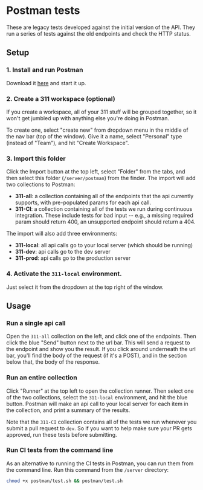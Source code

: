 # Postman tests

These are legacy tests developed against the initial version of the API. They run a series of tests against the old endpoints and check the HTTP status.

## Setup

### 1. Install and run Postman

Download it [here](https://www.postman.com/downloads/) and start it up.

### 2. Create a 311 workspace (optional)

If you create a workspace, all of your 311 stuff will be grouped together, so it won't get jumbled up with anything else you're doing in Postman.

To create one, select "create new" from dropdown menu in the middle of the nav bar (top of the window). Give it a name, select "Personal" type (instead of "Team"), and hit "Create Workspace".

### 3. Import this folder

Click the Import button at the top left, select "Folder" from the tabs, and then select this folder (`/server/postman`) from the finder. The import will add two collections to Postman:

- **311-all**: a collection containing all of the endpoints that the api currently supports, with pre-populated params for each api call.
- **311-CI**: a collection containing all of the tests we run during continuous integration. These include tests for bad input -- e.g., a missing required param should return 400, an unsupported endpoint should return a 404.

The import will also add three environments:

- **311-local**: all api calls go to your local server (which should be running)
- **311-dev**: api calls go to the dev server
- **311-prod**: api calls go to the production server

### 4. Activate the `311-local` environment.

Just select it from the dropdown at the top right of the window.

## Usage

### Run a single api call

Open the `311-all` collection on the left, and click one of the endpoints. Then click the blue "Send" button next to the url bar. This will send a request to the endpoint and show you the result. If you click around underneath the url bar, you'll find the body of the request (if it's a POST), and in the section below that, the body of the response.

### Run an entire collection

Click "Runner" at the top left to open the collection runner. Then select one of the two collections, select the `311-local` environment, and hit the blue button. Postman will make an api call to your local server for each item in the collection, and print a summary of the results.

Note that the `311-CI` collection contains all of the tests we run whenever you submit a pull request to `dev`. So if you want to help make sure your PR gets approved, run these tests before submitting.

### Run CI tests from the command line

As an alternative to running the CI tests in Postman, you can run them from the command line. Run this command from the `/server` directory:

```bash
chmod +x postman/test.sh && postman/test.sh
```
